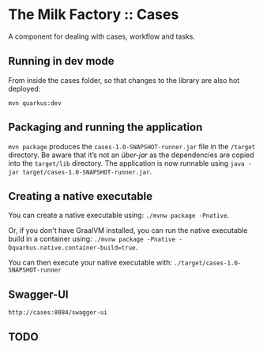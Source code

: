 # The Milk Factory :: Cases

A component for dealing with cases, workflow and tasks.

## Running in dev mode

From inside the cases folder, so that changes to the library are also hot deployed:

```
mvn quarkus:dev
```

## Packaging and running the application

`mvn package` produces the `cases-1.0-SNAPSHOT-runner.jar` file in the `/target` directory.
Be aware that it’s not an _über-jar_ as the dependencies are copied into the `target/lib` directory.
The application is now runnable using `java -jar target/cases-1.0-SNAPSHOT-runner.jar`.

## Creating a native executable

You can create a native executable using: `./mvnw package -Pnative`.

Or, if you don't have GraalVM installed, 
you can run the native executable build in a container using: 
`./mvnw package -Pnative -Dquarkus.native.container-build=true`.

You can then execute your native executable with: `./target/cases-1.0-SNAPSHOT-runner`

## Swagger-UI

    http://cases:8084/swagger-ui

## TODO

